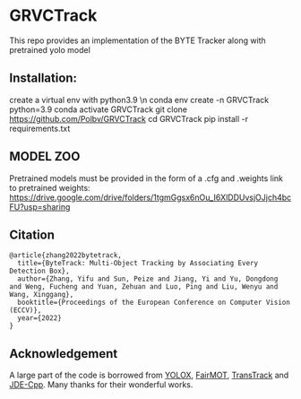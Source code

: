 # GRVCTrack

This repo provides an implementation of the BYTE Tracker along with pretrained yolo model
## Installation:

create a virtual env with python3.9 \n
conda env create -n GRVCTrack python=3.9
conda activate GRVCTrack
git clone https://github.com/Polbv/GRVCTrack
cd GRVCTrack
pip install -r requirements.txt
## MODEL ZOO
Pretrained models must be provided in the form of a .cfg and .weights
link to pretrained weights: https://drive.google.com/drive/folders/1tgmGgsx6nOu_I6XlDDUvsjOJjch4bcFU?usp=sharing





## Citation

```
@article{zhang2022bytetrack,
  title={ByteTrack: Multi-Object Tracking by Associating Every Detection Box},
  author={Zhang, Yifu and Sun, Peize and Jiang, Yi and Yu, Dongdong and Weng, Fucheng and Yuan, Zehuan and Luo, Ping and Liu, Wenyu and Wang, Xinggang},
  booktitle={Proceedings of the European Conference on Computer Vision (ECCV)},
  year={2022}
}
```

## Acknowledgement

A large part of the code is borrowed from [YOLOX](https://github.com/Megvii-BaseDetection/YOLOX), [FairMOT](https://github.com/ifzhang/FairMOT), [TransTrack](https://github.com/PeizeSun/TransTrack) and [JDE-Cpp](https://github.com/samylee/Towards-Realtime-MOT-Cpp). Many thanks for their wonderful works.
